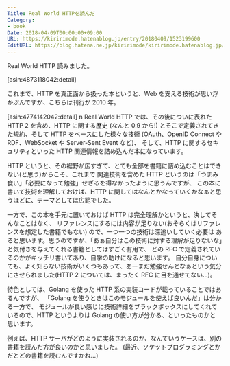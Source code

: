 ```yaml
---
Title: Real World HTTPを読んだ
Category:
- book
Date: 2018-04-09T00:00:00+09:00
URL: https://kiririmode.hatenablog.jp/entry/20180409/1523199600
EditURL: https://blog.hatena.ne.jp/kiririmode/kiririmode.hatenablog.jp/atom/entry/17391345971633921762
---
```


Real World HTTP 読みました。

[asin:4873118042:detail]

これまで、HTTP を真正面から扱った本というと、Web を支える技術が思い浮かぶんですが、こちらは刊行が 2010 年。

[asin:4774142042:detail]
n
Real World HTTP では、その後についに表れた HTTP 2 を含め、HTTP に関する歴史 (なんと 0.9 から!) とそこで定義されてきた規約、そして HTTP をベースにした様々な技術 (OAuth、OpenID Connect や RDF、WebSocket や Server-Sent Event など)、
そして、HTTP に関するセキュリティといった HTTP 関連情報を詰め込んだ本になっています。

HTTP というと、その裾野が広すぎて、とても全部を書籍に詰め込むことはできない(と思う)からこそ、これまで
関連技術を含めた HTTP というのは「つまみ食い」「必要になって勉強」せざるを得なかったように思うんですが、
この本に書いて技術を理解しておけば、HTTP に関してはなんとかなっていくかなぁと思うほどに、テーマとしては広範でした。


一方で、この本を手元に置いておけば HTTP は完全理解かというと、決してそんなことはなく、
リファレンスにするには内容が足りない(おそらくはリファレンスを想定した書籍でもない) ので、一つ一つの技術は深追いしていく必要は
あると思います。思うのですが、「あぁ自分はこの技術に対する理解が足りないな」と気付きを与えてくれる書籍としてはすごく有用で、
どの RFC で定義されているのかがキッチリ書いてあり、自学の助けになると思います。
自分自身についても、よく知らない技術がいくつもあって、あーまだ勉強せんとなぁという気分にさせられました(HTTP 2 については、まったく RFC に目を通せてない…)。


特色としては、Golang を使った HTTP 系の実装コードが載っていることではあるんですが、
「Golang を使うときはこのモジュールを使えば良いんだ」は分かる一方で、
モジュールが良い感じに技術詳細をブラックボックスにしてくれているので、HTTP というよりは Golang の使い方が分かる、といったものかと
思います。

例えば、HTTP サーバがどのように実装されるのか、なんていうケースは、別の書籍を読んだ方が良いのかと思いました。
(最近、ソケットプログラミングとかだとどの書籍を読むんですかね…)
